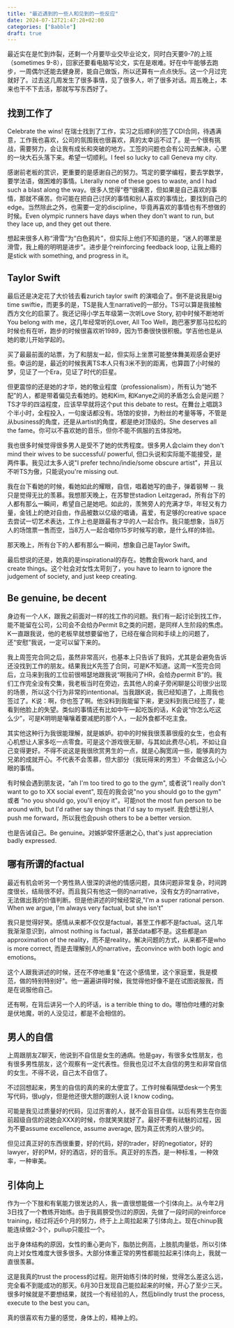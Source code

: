 ```yaml
---
title: "最近遇到的一些人和见到的一些反应"
date: 2024-07-12T21:47:28+02:00
categories: ["Babble"]
draft: true
---
```


最近实在是忙到炸裂，还剩一个月要毕业交毕业论文，同时白天要9-7的上班（sometimes 9-8），回家还要看电脑写论文，实在是艰难。好在中午能够去跑步，一周偶尔还能去健身房，能自己做饭，所以还算有一点点快乐。这一个月过完就好了。过去这几周发生了很多事情，见了很多人，听了很多对话。周五晚上，本来也干不下去活，那就写写东西好了。

## 找到工作了

Celebrate the wins! 在瑞士找到了工作，实习之后顺利的签了CDI合同，待遇满意，工作我也喜欢，公司的氛围我也很喜欢，真的太幸运不过了。是一个很有挑战，需要努力，会让我有成长和突破的地方。工签的问题也会有公司去解决，心里的一块大石头落下来。希望一切顺利。I feel so lucky to call Geneva my city.  

感谢前老板的赏识，更重要的是感谢自己的努力。笃定的要学编程，要去学数学，要学法语，做困难的事情。Literally none of these goes to waste, and I had such a blast along the way。很多人觉得“卷”很痛苦，但如果是自己喜欢的事情，那就不痛苦。你可能在把自己讨厌的事情和别人喜欢的事情比，要找到自己的edge。当然除此之外，也需要一定的discipline，毕竟再喜欢的事情也有不想做的时候。Even olympic runners have days when they don't want to run, but they lace up, and they get out there. 

想起来很多人称“滑雪”为“白色鸦片”，但实际上他们不知道的是，“迷人的哪里是滑雪，我上瘾的明明是进步”。进步是个reinforcing feedback loop, 让我上瘾的是stick with something, and progress in it。

## Taylor Swift 
最后还是决定花了大价钱去看zurich taylor swift 的演唱会了。倒不是说我是big time swiftie，而更多的是，TS是我人生narrative的一部分。TS可以算是我接触西方文化的启蒙了。我还记得小学五年级第一次听Love Story, 初中时候不断地听You belong with me，这几年经常听的Lover, All Too Well，跑巴塞罗那马拉松的时候也有在听，跑步的时候很喜欢听1989，因为节奏很快很积极。学吉他也是从她的歌儿开始学起的。

买了最最前面的站票，为了和朋友一起，但实际上坐票可能整体舞美观感会更好些。幸运的是，最近的时候我离TS本人只有3米不到的距离，也算圆了小时候的梦，见证了一个Era，见证了时代的巨星。

但更震惊的还是她的才华，她的敬业程度（professionalism），所有认为“她不配”的人，都是带着偏见去看她的。她和Kim, 和Kanye之间的矛盾怎么会是问题？TS才华的四溢程度，应该早早就将这个put this debate to rest。在舞台上唱跳3个半小时，全程投入，一句废话都没有。场馆的安排，为粉丝的考量等等，不管是从business的角度，还是从artist的角度，都是绝对顶级的。She deserves all the fame。你可以不喜欢她的音乐，但你不能不佩服的五体投地。

我也很多时候觉得很多男人是受不了她的优秀程度。很多男人会claim they don't mind their wives to be successful/ powerful, 但口头说和实际能不能接受，是两件事。我见过太多人说"I prefer techno/indie/some obscure artist"，并且以不听TS为傲，只能说you're missing out. 

我在台下看她的时候，看她如此的耀眼，自信，唱着她写的曲子，弹着钢琴 -- 我只是觉得无比的羡慕。我想那天晚上，在苏黎世stadion Leitzgerad，所有台下的人都有那么一瞬间，希望自己是她吧。如此的，羡煞旁人的充满才华，年轻又有力量，金钱上的绝对自由，作品被数以亿级的唱诵，喜爱，有足够的creative space去尝试一切艺术表达，工作上也是跟最有才华的人一起合作。我只能想象，当8万人的场馆票一售而空，当8万人一起合唱你15岁时候写的歌，是什么样的体验。

那天晚上，所有台下的人都有那么一瞬间，想象自己是Taylor Swift。

最后想说的还是，她真的是inspirational的存在。她教会我work hard, and create things。这个社会对女性太苛刻了，you have to learn to ignore the judgement of society, and just keep creating.


## Be genuine, be decent 
身边有一个人K，跟我之前面对一样的找工作的问题。我们有一起讨论到找工作，能不能留在公司，公司会不会给办Permit B之类的问题，是同样人生阶段的焦虑。K一直跟我说，他的老板早就想要留他了，已经在催合同和手续上的问题了，还“安慰”我说，一定可以留下来的。

我上周签完合同之后，虽然非常高兴，也基本上只告诉了我妈，尤其是会避免告诉还没找到工作的朋友。结果我比K先签了合同，可是K不知道。这周一K签完合同后，立马来到我的工位前很嘚瑟地跟我说“啊我问了HR，会给办permit B”的。我们工作完全没有交集，我老板当时在旁边，去其他人的桌子旁闲聊是公司很少出现的场景，所以这个行为非常的intentional。当我跟K说，我已经知道了，上周我也签过了。K说：啊，你也签了啊。他没料到我能留下来，更没料到我已经签了，能看到他脸上的失望。类似的事情还有比如中午一起吃饭的话，K会说“你怎么吃这么少”，可是K明明是嚷嚷着要减肥的那个人，一起外食都不吃主食。

其实他这种行为我很能理解，就是嫉妒。初中的时候我很羡慕很瘦的女生，也会有心机想让人家多吃一点零食。可是这个游戏很无聊，与其如此费尽心机，不如让自己变得更好。不得不说这是我很欣赏男生的一点，就是心胸宽阔一些，能够真的为兄弟的成就开心。不代表不会羡慕，但大部分（我玩得来的男生）不会做这么小心眼的事情。

有时候会遇到朋友说，“ah I'm too tired to go to the gym", 或者说”I really don't want to go to XX social event", 现在的我会说"no you should go to the gym" 或者 “no you should go, you'll enjoy it"。可能not the most fun person to be around with, but I'd rather say things that I'd say to myself. 我会想让别人push me forward，所以我也会push others to be a better version.

也是告诫自己。Be genuine。对嫉妒常怀感谢之心, that's just appreciation badly expressed.

## 哪有所谓的factual
最近有机会听另一个男性熟人很深的讲他的情感问题，具体问题非常复杂，时间跨度很长，结局很不好。而且我只有他这一侧的narrative，没有女方的narrative，无法做出我的价值判断。但是他讲述的时候经常说,"I'm a super rational person. When we argue, I'm always very factual, but she isn't" 

我只是觉得好笑。感情从来都不仅仅是factual，甚至工作都不是factual。这几年我渐渐意识到，almost nothing is factual，甚至data都不是。这些都是an approximation of the reality，而不是reality。解决问题的方式，从来都不是who is more correct, 而是去理解别人的narrative，去convince with both logic and emotions。

这个人跟我讲述的时候，还在不停地重复"在这个感情里，这个家庭里，我是模范，做的特别特别好"。他一遍遍讲得时候，我觉得他好像不是在试图说服我，而是在说服他自己。

还有啊，在背后讲另一个人的坏话，is a terrible thing to do。哪怕你吐槽的对象是伏地魔，听的人没见过，都是不会相信的。

## 男人的自信
上周跟朋友Z聊天，他说到不自信是女生的通病。他是gay，有很多女性朋友，也有很多男性朋友，这个观察有一定代表性。但我也见过不太自信的男生和非常自信的女生。不得不说，自己太不自信了。

不过回想起来，男生的自信的真的来的太便宜了。工作时候看隔壁desk一个男生写代码，很ugly，但是他还很大胆的跟别人说 I know coding。

可能是我见过质量好的代码，见过厉害的人，就不会盲目自信。以后有男生在你面前超级自信的说她会XXX的时候，你就笑笑就好了。最好不要有祛魅的过程，因为不要assume excellence, assume average, 因为真正优秀的人很少的。

但见过真正好的东西很重要，好的代码，好的trader，好的negotiator，好的lawyer，好的PM，好的酒店，好的音乐。真正好的东西，是一种标准，一种效率，一种审美。


## 引体向上
作为一个下肢和有氧能力很发达的人，我一直很想能做一个引体向上。从今年2月3日找了一个教练开始练。由于我肩膀受伤过的原因，先做了一段时间的reinforce training，经过将近6个月的努力，终于上上周拉起来了引体向上。现在chinup我能连续做2-3个，pullup只能拉一个。

出于身体结构的原因，女性的重心更向下，脂肪比例高，上肢肌肉量低，所以引体向上对女性难度大很多很多。大部分体重正常的男性都能拉起来引体向上，我就一直很羡慕。

这是我真的trust the process的过程。刚开始练引体的时候，觉得怎么差这么远，完全看不到能成功的那天。6月30日发现自己能拉起来的时候，开心了至少三天。很多时候就是不要想结果，就找一个有经验的人，然后blindly trust the process, execute to the best you can。

真的很喜欢有力量的感觉，身体上的，精神上的。

